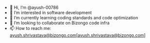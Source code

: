 - 👋 Hi, I’m @ayush-00786
- 👀 I’m interested in software development
- 🌱 I’m currently learning coding standards and code optimization
- 💞️ I’m looking to collaborate on Bizongo code infra
- 📫 How to reach me: ayush.shrivastava@bizongo.com[ayush.shrivastava@bizongo.com]

<!---
ayush-00786/ayush-00786 is a ✨ special ✨ repository because its `README.md` (this file) appears on your GitHub profile.
You can click the Preview link to take a look at your changes.
--->
